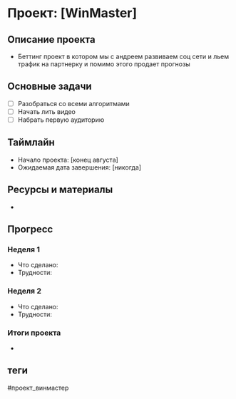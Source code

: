 # Проект: [WinMaster]

## Описание проекта
- Беттинг проект в котором мы с андреем развиваем соц сети и льем трафик на партнерку и помимо этого продает прогнозы

## Основные задачи
- [ ]  Разобраться со всеми алгоритмами
- [ ] Начать лить видео
- [ ]  Набрать первую аудиторию

## Таймлайн
- Начало проекта: [конец августа]
- Ожидаемая дата завершения: [никогда]

## Ресурсы и материалы
- 

## Прогресс
### Неделя 1
- Что сделано:
- Трудности:

### Неделя 2
- Что сделано:
- Трудности:

### Итоги проекта
- 


## теги
#проект_винмастер